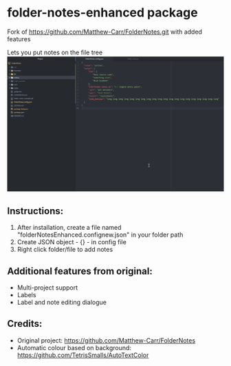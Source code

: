 # folder-notes-enhanced package

Fork of https://github.com/Matthew-Carr/FolderNotes.git with added features

Lets you put notes on the file tree
![](folder-notes-example.gif)

## Instructions:
1. After installation, create a file named "folderNotesEnhanced.confignew.json" in your folder path
2. Create JSON object - {} - in config file
3. Right click folder/file to add notes

## Additional features from original:
- Multi-project support
- Labels
- Label and note editing dialogue

## Credits:
- Original project: https://github.com/Matthew-Carr/FolderNotes
- Automatic colour based on background: https://github.com/TetrisSmalls/AutoTextColor
